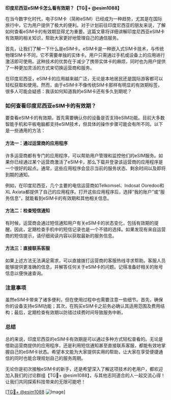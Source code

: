 **印度尼西亚eSIM卡怎么看有效期？【TG💪+ @esim1088】**

在当今数字化时代，电子SIM卡（简称eSIM）已经成为一种趋势，尤其是在国际旅行中，它为用户提供了极大的便利。对于计划前往印度尼西亚的朋友来说，了解如何查看eSIM卡的有效期显得尤为重要。这篇文章将详细讲解印度尼西亚eSIM卡有效期的相关知识，帮助大家更好地管理自己的通信服务。

首先，让我们了解一下什么是eSIM卡。eSIM卡是一种嵌入式SIM卡技术，与传统物理SIM卡不同，它不需要单独的实体卡。用户只需通过手机或设备上的应用进行激活即可使用。这种技术的优势在于减少了携带实体卡的麻烦，同时也为用户提供了一种更加灵活的方式来切换运营商和服务。

在印度尼西亚，eSIM卡的应用越来越广泛，无论是本地居民还是国际游客都可以轻松获取和使用。然而，由于eSIM卡不像传统SIM卡那样有明显的有效期标签，很多人可能会疑惑：我该如何知道我的eSIM卡还有多久到期呢？

### 如何查看印度尼西亚eSIM卡的有效期？

要查看eSIM卡的有效期，首先需要确认你的设备是否支持eSIM功能。目前大多数智能手机和平板电脑都支持eSIM技术，但具体的操作步骤可能会有所不同。以下是一些通用的方法：

#### 方法一：通过运营商的应用程序
许多运营商都有专门的应用程序，可以帮助用户管理和监控他们的eSIM服务。如果你已经通过某个运营商激活了eSIM卡，那么下载并登录该运营商的应用程序是一个很好的起点。通常，这些应用程序会显示当前的服务状态、剩余时间以及即将到期的通知。

例如，在印度尼西亚，几个主要的电信运营商如Telkomsel、Indosat Ooredoo和XL Axiata都提供了自己的应用程序。打开这些应用程序后，选择“我的账户”或“服务信息”，就能看到eSIM卡的有效期和其他相关信息。

#### 方法二：检查短信通知
有时候，运营商会通过短信通知用户有关eSIM卡的状态变化，包括有效期的提醒。因此，定期检查手机中的短信记录也是一个不错的选择。如果发现有来自运营商的短信提示，请仔细阅读内容以获取最新的服务信息。

#### 方法三：直接联系客服
如果上述方法无法满足需求，可以直接拨打运营商的客服热线寻求帮助。客服人员能够提供更准确的信息，并解答任何关于eSIM卡的问题。记得准备好相关的账号信息以便快速查询。

### 注意事项

虽然eSIM卡带来了诸多便利，但在使用过程中也需要注意一些细节。首先，确保你的设备支持eSIM功能；其次，在购买eSIM卡之前务必确认其适用范围及费用结构；最后，定期检查有效期以防错过续费时间导致服务中断。

### 总结

总的来说，印度尼西亚的eSIM卡有效期是可以通过多种方式轻松查看的。无论是借助运营商提供的应用程序，还是利用短信通知甚至直接联系客服，都能有效地掌握自己的eSIM卡状态。希望本文能为大家提供实用的帮助，让大家在享受便捷通信的同时也能合理规划自己的服务周期。

无论你是初次接触eSIM卡的新手，还是希望深入了解这项技术的老用户，都欢迎加入我们的讨论群组【TG💪+ @esim1088】，与其他志同道合的人一起交流心得！让我们共同探索科技带来的无限可能吧！

[[TG💪+ @esim1088](https://t.me/s/esim1088) ![Image](https://i.postimg.cc/4NQfJmqS/Snipaste-2025-05-13-00-14-12.png)]